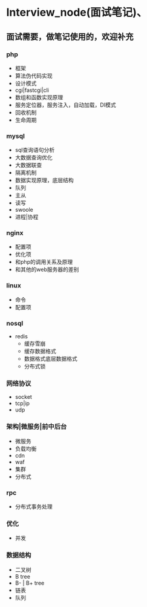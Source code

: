 # Interview_node(面试笔记)、
## 面试需要，做笔记使用的，欢迎补充
### php

- 框架
- 算法伪代码实现
- 设计模式
- cgi|fastcgi|cli
- 数组和函数实现原理
- 服务定位器，服务注入，自动加载，DI模式
- 回收机制
- 生命周期

### mysql
- sql查询语句分析
- 大数据查询优化
- 大数据联查
- 隔离机制
- 数据实现原理，底层结构
- 队列
- 主从
- 读写
- swoole
- 进程|协程


### nginx
- 配置项
- 优化项
- 和php的调用关系及原理
- 和其他的web服务器的差别

### linux

- 命令
- 配置项


### nosql
- redis
    - 缓存雪崩
    - 缓存数据格式
    - 数据格式底层数据格式
    - 分布式锁

### 网络协议

- socket
- tcp|ip
- udp


### 架构|微服务|前中后台
- 微服务
- 负载均衡
- cdn
- waf
- 集群
- 分布式


### rpc

- 分布式事务处理

### 优化

- 并发


### 数据结构

- 二叉树
- B tree
- B- | B+ tree
- 链表
- 队列





